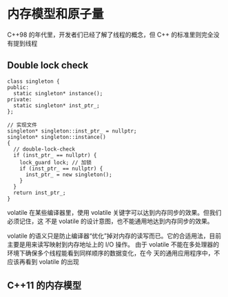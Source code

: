 # 内存模型和原子量
C++98 的年代里，开发者们已经了解了线程的概念，但 C++ 的标准里则完全没有提到线程



## Double lock check
```
class singleton {
public:
  static singleton* instance();
private:
  static singleton* inst_ptr_;
};

// 实现文件
singleton* singleton::inst_ptr_ = nullptr;
singleton* singleton::instance()
{
  // double-lock-check
  if (inst_ptr_ == nullptr) {
    lock_guard lock; // 加锁
    if (inst_ptr_ == nullptr) {
      inst_ptr_ = new singleton();
    }
  }
  return inst_ptr_;
}
```

volatile 在某些编译器里，使用 volatile 关键字可以达到内存同步的效果。但我们必须记住，这
不是 volatile 的设计意图，也不能通用地达到内存同步的效果。

volatile 的语义只是防止编译器“优化”掉对内存的读写而已。它的合适用法，目前主要是用来读写映射到内存地址上的 I/O 操作。
由于 volatile 不能在多处理器的环境下确保多个线程能看到同样顺序的数据变化，在今
天的通用应用程序中，不应该再看到 volatile 的出现

## C++11 的内存模型



